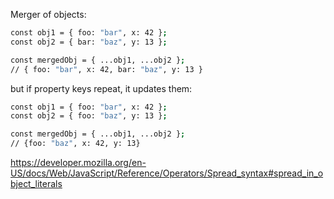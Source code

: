 Merger of objects:

```sh
const obj1 = { foo: "bar", x: 42 };
const obj2 = { bar: "baz", y: 13 };

const mergedObj = { ...obj1, ...obj2 };
// { foo: "bar", x: 42, bar: "baz", y: 13 }
```

but if property keys repeat, it updates them:

```sh
const obj1 = { foo: "bar", x: 42 };
const obj2 = { foo: "baz", y: 13 };

const mergedObj = { ...obj1, ...obj2 };
// {foo: "baz", x: 42, y: 13}
```

https://developer.mozilla.org/en-US/docs/Web/JavaScript/Reference/Operators/Spread_syntax#spread_in_object_literals
